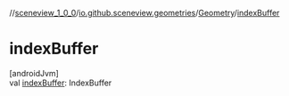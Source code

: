 //[sceneview_1_0_0](../../../index.md)/[io.github.sceneview.geometries](../index.md)/[Geometry](index.md)/[indexBuffer](index-buffer.md)

# indexBuffer

[androidJvm]\
val [indexBuffer](index-buffer.md): IndexBuffer
